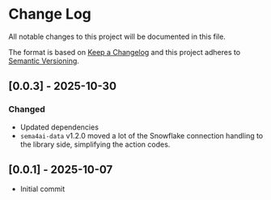 # Change Log

All notable changes to this project will be documented in this file.

The format is based on [Keep a Changelog](https://keepachangelog.com/)
and this project adheres to [Semantic Versioning](https://semver.org/).



## [0.0.3] - 2025-10-30

### Changed

- Updated dependencies
- `sema4ai-data` v1.2.0 moved a lot of the Snowflake connection handling to the library side, simplifying the action codes.

## [0.0.1] - 2025-10-07

- Initial commit